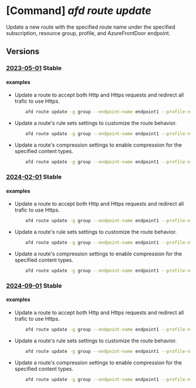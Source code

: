 # [Command] _afd route update_

Update a new route with the specified route name under the specified subscription, resource group, profile, and AzureFrontDoor endpoint.

## Versions

### [2023-05-01](/Resources/mgmt-plane/L3N1YnNjcmlwdGlvbnMve30vcmVzb3VyY2Vncm91cHMve30vcHJvdmlkZXJzL21pY3Jvc29mdC5jZG4vcHJvZmlsZXMve30vYWZkZW5kcG9pbnRzL3t9L3JvdXRlcy97fQ==/2023-05-01.xml) **Stable**

<!-- mgmt-plane /subscriptions/{}/resourcegroups/{}/providers/microsoft.cdn/profiles/{}/afdendpoints/{}/routes/{} 2023-05-01 -->

#### examples

- Update a route to accept both Http and Https requests and redirect all trafic to use Https.
    ```bash
        afd route update -g group --endpoint-name endpoint1 --profile-name profile --route-name route1 --supported-protocols Http Https --https-redirect Enabled
    ```

- Update a route's rule sets settings to customize the route behavior.
    ```bash
        afd route update -g group --endpoint-name endpoint1 --profile-name profile --route-name route1 --rule-sets ruleset1 rulseset2
    ```

- Update a route's compression settings to enable compression for the specified content types.
    ```bash
        afd route update -g group --endpoint-name endpoint1 --profile-name profile --route-name route1 --query-string-caching-behavior IgnoreQueryString --enable-compression true --content-types-to-compress text/javascript text/plain
    ```

### [2024-02-01](/Resources/mgmt-plane/L3N1YnNjcmlwdGlvbnMve30vcmVzb3VyY2Vncm91cHMve30vcHJvdmlkZXJzL21pY3Jvc29mdC5jZG4vcHJvZmlsZXMve30vYWZkZW5kcG9pbnRzL3t9L3JvdXRlcy97fQ==/2024-02-01.xml) **Stable**

<!-- mgmt-plane /subscriptions/{}/resourcegroups/{}/providers/microsoft.cdn/profiles/{}/afdendpoints/{}/routes/{} 2024-02-01 -->

#### examples

- Update a route to accept both Http and Https requests and redirect all trafic to use Https.
    ```bash
        afd route update -g group --endpoint-name endpoint1 --profile-name profile --route-name route1 --supported-protocols Http Https --https-redirect Enabled
    ```

- Update a route's rule sets settings to customize the route behavior.
    ```bash
        afd route update -g group --endpoint-name endpoint1 --profile-name profile --route-name route1 --rule-sets ruleset1 rulseset2
    ```

- Update a route's compression settings to enable compression for the specified content types.
    ```bash
        afd route update -g group --endpoint-name endpoint1 --profile-name profile --route-name route1 --query-string-caching-behavior IgnoreQueryString --enable-compression true --content-types-to-compress text/javascript text/plain
    ```

### [2024-09-01](/Resources/mgmt-plane/L3N1YnNjcmlwdGlvbnMve30vcmVzb3VyY2Vncm91cHMve30vcHJvdmlkZXJzL21pY3Jvc29mdC5jZG4vcHJvZmlsZXMve30vYWZkZW5kcG9pbnRzL3t9L3JvdXRlcy97fQ==/2024-09-01.xml) **Stable**

<!-- mgmt-plane /subscriptions/{}/resourcegroups/{}/providers/microsoft.cdn/profiles/{}/afdendpoints/{}/routes/{} 2024-09-01 -->

#### examples

- Update a route to accept both Http and Https requests and redirect all trafic to use Https.
    ```bash
        afd route update -g group --endpoint-name endpoint1 --profile-name profile --route-name route1 --supported-protocols Http Https --https-redirect Enabled
    ```

- Update a route's rule sets settings to customize the route behavior.
    ```bash
        afd route update -g group --endpoint-name endpoint1 --profile-name profile --route-name route1 --rule-sets ruleset1 rulseset2
    ```

- Update a route's compression settings to enable compression for the specified content types.
    ```bash
        afd route update -g group --endpoint-name endpoint1 --profile-name profile --route-name route1 --query-string-caching-behavior IgnoreQueryString --enable-compression true --content-types-to-compress text/javascript text/plain
    ```
